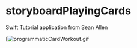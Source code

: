 # storyboardPlayingCards

Swift Tutorial application from Sean Allen

[![programmaticCardWorkout.gif](https://s4.gifyu.com/images/programmaticCardWorkout.gif)
